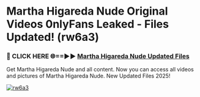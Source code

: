 # Martha Higareda Nude Original Videos 0nlyFans Leaked - Files Updated! (rw6a3)

<h3>🔴 CLICK HERE 🌐==►► <a href="https://tinyurl.com/yrmya6cz" rel="nofollow">Martha Higareda Nude Updated Files</a></h3>

Get Martha Higareda Nude and all content. Now you can access all videos and pictures of Martha Higareda Nude. New Updated Files 2025!

[![rw6a3](https://i.imgur.com/FMdXYCs.gif)](https://tinyurl.com/yrmya6cz)
